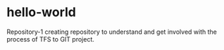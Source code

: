 # hello-world
Repository-1
creating repository to understand and get involved with the process of TFS to GIT project.
